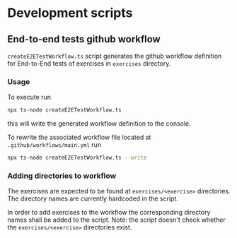 # Development scripts

## End-to-end tests github workflow

`createE2ETestWorkflow.ts` script generates the github workflow definition for End-to-End tests of exercises in `exercises` directory.

### Usage

To execute run 
```sh
npx ts-node createE2ETestWorkflow.ts
```

this will write the generated workflow definition to the console.

To rewrite the associated workflow file located at `.github/workflows/main.yml` run
```sh
npx ts-node createE2ETestWorkflow.ts --write
```

### Adding directories to workflow

The exercises are expected to be found at `exercises/<exercise>` directories. The directory names are currently hardcoded in the script.

In order to add exercises to the workflow the corresponding directory names shall be added to the script. Note: the script doesn't check whether the `exercises/<exercise>` directories exist.
